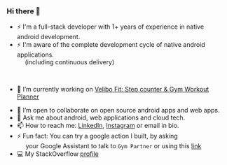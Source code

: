 ### Hi there 👋

<!-- ![views](https://komarev.com/ghpvc/?username=xamfy&color=blueviolet) -->

<!--
**xamfy/xamfy** is a ✨ _special_ ✨ repository because its `README.md` (this file) appears on your GitHub profile.

Here are some ideas to get you started:

- 🔭 I’m currently working on ...
- 🌱 I’m currently learning ...
- 👯 I’m looking to collaborate on ...
- 🤔 I’m looking for help with ...
- 💬 Ask me about ...
- 📫 How to reach me: ...
- 😄 Pronouns: ...
- ⚡ Fun fact: ...
-->
- ⚡ I'm a full-stack developer with 1+ years of experience in native android development.
- ⚡ I'm aware of the complete development cycle of native android applications.<br />
  (including continuous delivery)
<br />  

- 🔭 I’m currently working on [Velibo Fit: Step counter & Gym Workout Planner](https://play.google.com/store/apps/details?id=com.xamfy.velibomini)
<!-- 🌱 I’m currently exploring android. -->
- 👯 I’m open to collaborate on open source android apps and web apps.
- 💬 Ask me about android, web applications and cloud tech.
- 📫 How to reach me: [LinkedIn](https://www.linkedin.com/in/pratyakshsingh/), [Instagram](https://www.instagram.com/velibo_codes/) or email in bio.
- ⚡ Fun fact: You can try a google action I built, by asking <br /> &nbsp;&nbsp;&nbsp;&nbsp;  your Google Assistant to talk to `Gym Partner` or using this [link](https://assistant.google.com/services/a/uid/000000a5cd2bd500?hl=en)
- 💻 My StackOverflow [profile](https://stackoverflow.com/users/7641405/eraftyps?tab=profile)
